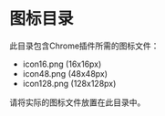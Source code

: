 # 图标目录

此目录包含Chrome插件所需的图标文件：
- icon16.png (16x16px)
- icon48.png (48x48px)
- icon128.png (128x128px)

请将实际的图标文件放置在此目录中。